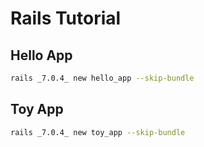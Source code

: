 # Rails Tutorial

## Hello App

```bash
rails _7.0.4_ new hello_app --skip-bundle
```

## Toy App

```bash
rails _7.0.4_ new toy_app --skip-bundle
```
